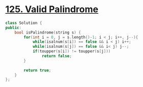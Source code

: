 # [125. Valid Palindrome](https://leetcode.com/problems/valid-palindrome/?tab=Description)
```C++
class Solution {
public:
    bool isPalindrome(string s) {
        for(int i = 0, j = s.length()-1; i < j; i++, j--){
            while(isalnum(s[i]) == false && i < j) i++;
            while(isalnum(s[j]) == false && i< j) j--;
            if(toupper(s[i]) != toupper(s[j]))
                return false;
        }
        
        return true;
    }
};
```
